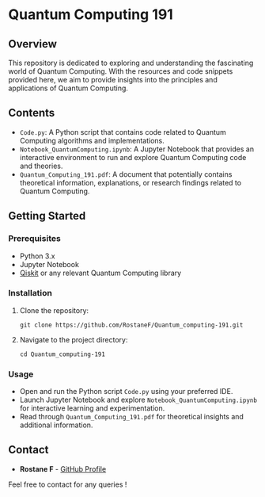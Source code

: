 # Quantum Computing 191

## Overview

This repository is dedicated to exploring and understanding the fascinating world of Quantum Computing. With the resources and code snippets provided here, we aim to provide insights into the principles and applications of Quantum Computing.

## Contents

- `Code.py`: A Python script that contains code related to Quantum Computing algorithms and implementations.
- `Notebook_QuantumComputing.ipynb`: A Jupyter Notebook that provides an interactive environment to run and explore Quantum Computing code and theories.
- `Quantum_Computing_191.pdf`: A document that potentially contains theoretical information, explanations, or research findings related to Quantum Computing.

## Getting Started

### Prerequisites

- Python 3.x
- Jupyter Notebook
- [Qiskit](https://qiskit.org/) or any relevant Quantum Computing library

### Installation

1. Clone the repository:
   ```
   git clone https://github.com/RostaneF/Quantum_computing-191.git
   ```
   
3. Navigate to the project directory:
   ```
   cd Quantum_computing-191
   ```

### Usage

- Open and run the Python script `Code.py` using your preferred IDE.
- Launch Jupyter Notebook and explore `Notebook_QuantumComputing.ipynb` for interactive learning and experimentation.
- Read through `Quantum_Computing_191.pdf` for theoretical insights and additional information.


## Contact

- **Rostane F** - [GitHub Profile](https://github.com/RostaneF)

Feel free to contact for any queries !
